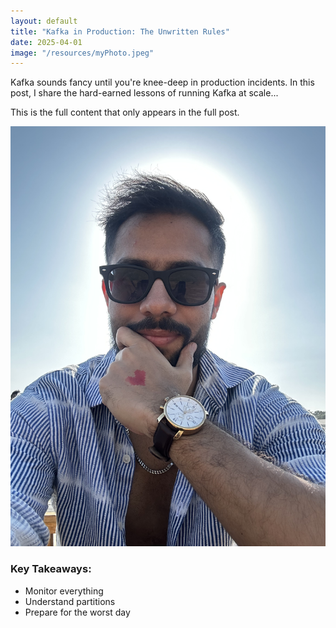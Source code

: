 ```yaml
---
layout: default
title: "Kafka in Production: The Unwritten Rules"
date: 2025-04-01
image: "/resources/myPhoto.jpeg"
---
```


Kafka sounds fancy until you're knee-deep in production incidents. In this post, I share the hard-earned lessons of running Kafka at scale...

<!--more-->

This is the full content that only appears in the full post.


![Kafka Diagram](/resources/myPhoto.jpeg)

### Key Takeaways:
- Monitor everything
- Understand partitions
- Prepare for the worst day



